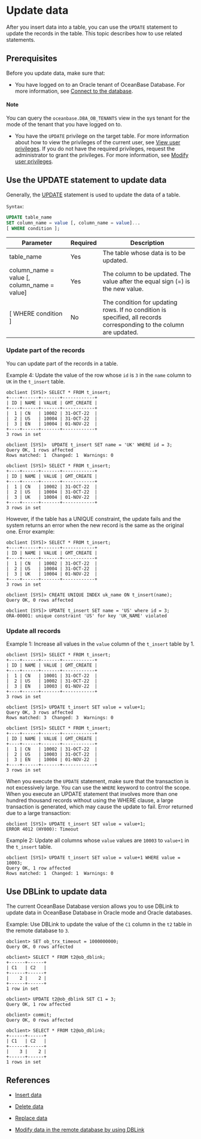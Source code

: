 # Update data

After you insert data into a table, you can use the `UPDATE` statement to update the records in the table. This topic describes how to use related statements.

## Prerequisites

Before you update data, make sure that:

* You have logged on to an Oracle tenant of OceanBase Database. For more information, see [Connect to the database](../1.database-connection-of-oracle-mode/1.connection-methods-overview-of-oracle-mode.md).

<main id="notice" type='explain'>
   <h4>Note</h4>
   <p>You can query the <code>oceanbase.DBA_OB_TENANTS</code> view in the sys tenant for the mode of the tenant that you have logged on to.<code></code>  </p>
  </main>

* You have the `UPDATE` privilege on the target table. For more information about how to view the privileges of the current user, see [View user privileges](../../../7.reference/2.administrator-guide/2.basic-database-management/4.manage-tenants/9.manage-users-and-permissions/2.oracle-mode/4.view-the-user-permissions-of-oracle-mode.md). If you do not have the required privileges, request the administrator to grant the privileges. For more information, see [Modify user privileges](../../../7.reference/2.administrator-guide/2.basic-database-management/4.manage-tenants/9.manage-users-and-permissions/2.oracle-mode/5.modify-user-permissions-for-oralce-tenant-of-oracle-mode.md).

## Use the UPDATE statement to update data

Generally, the [UPDATE](../../../7.reference/4.development-reference/1.sql-syntax/3.common-tenant-of-oracle-mode/9.sql-statement-of-oracle-mode/2.dml-of-oracle-mode/6.update-of-oracle-mode.md) statement is used to update the data of a table.

`Syntax`:

```sql
UPDATE table_name
SET column_name = value [, column_name = value]...
[ WHERE condition ];
```

| Parameter | Required | Description |
|-----------------------------------------------|---------|------------------------------------------------------------------------|
| table_name | Yes | The table whose data is to be updated. |
| column_name = value \[, column_name = value\] | Yes | The column to be updated. The value after the equal sign (=) is the new value. |
| \[ WHERE condition \] | No | The condition for updating rows. If no condition is specified, all records corresponding to the column are updated.  |

### Update part of the records

You can update part of the records in a table.

Example 4: Update the value of the row whose `id` is `3` in the `name` column to `UK` in the `t_insert` table.

```shell
obclient [SYS]> SELECT * FROM t_insert;
+----+------+-------+------------+
| ID | NAME | VALUE | GMT_CREATE |
+----+------+-------+------------+
|  1 | CN   | 10002 | 31-OCT-22  |
|  2 | US   | 10004 | 31-OCT-22  |
|  3 | EN   | 10004 | 01-NOV-22  |
+----+------+-------+------------+
3 rows in set

obclient [SYS]>  UPDATE t_insert SET name = 'UK' WHERE id = 3;
Query OK, 1 rows affected
Rows matched: 1  Changed: 1  Warnings: 0

obclient [SYS]> SELECT * FROM t_insert;
+----+------+-------+------------+
| ID | NAME | VALUE | GMT_CREATE |
+----+------+-------+------------+
|  1 | CN   | 10002 | 31-OCT-22  |
|  2 | US   | 10004 | 31-OCT-22  |
|  3 | UK   | 10004 | 01-NOV-22  |
+----+------+-------+------------+
3 rows in set
```

However, if the table has a UNIQUE constraint, the update fails and the system returns an error when the new record is the same as the original one. Error example:

```shell
obclient [SYS]> SELECT * FROM t_insert;
+----+------+-------+------------+
| ID | NAME | VALUE | GMT_CREATE |
+----+------+-------+------------+
|  1 | CN   | 10002 | 31-OCT-22  |
|  2 | US   | 10004 | 31-OCT-22  |
|  3 | UK   | 10004 | 01-NOV-22  |
+----+------+-------+------------+
3 rows in set

obclient [SYS]> CREATE UNIQUE INDEX uk_name ON t_insert(name);
Query OK, 0 rows affected

obclient [SYS]> UPDATE t_insert SET name = 'US' where id = 3;
ORA-00001: unique constraint 'US' for key 'UK_NAME' violated
```

### Update all records

Example 1: Increase all values in the `value` column of the `t_insert` table by 1.

```shell
obclient [SYS]> SELECT * FROM t_insert;
+----+------+-------+------------+
| ID | NAME | VALUE | GMT_CREATE |
+----+------+-------+------------+
|  1 | CN   | 10001 | 31-OCT-22  |
|  2 | US   | 10002 | 31-OCT-22  |
|  3 | EN   | 10003 | 01-NOV-22  |
+----+------+-------+------------+
3 rows in set

obclient [SYS]> UPDATE t_insert SET value = value+1;
Query OK, 3 rows affected
Rows matched: 3  Changed: 3  Warnings: 0

obclient [SYS]> SELECT * FROM t_insert;
+----+------+-------+------------+
| ID | NAME | VALUE | GMT_CREATE |
+----+------+-------+------------+
|  1 | CN   | 10002 | 31-OCT-22  |
|  2 | US   | 10003 | 31-OCT-22  |
|  3 | EN   | 10004 | 01-NOV-22  |
+----+------+-------+------------+
3 rows in set
```

When you execute the `UPDATE` statement, make sure that the transaction is not excessively large. You can use the `WHERE` keyword to control the scope. When you execute an UPDATE statement that involves more than one hundred thousand records without using the WHERE clause, a large transaction is generated, which may cause the update to fail. Error returned due to a large transaction:

```shell
obclient [SYS]> UPDATE t_insert SET value = value+1;
ERROR 4012 (HY000): Timeout
```

Example 2: Update all columns whose `value` values are `10003` to `value+1` in the `t_insert` table.

```shell
obclient [SYS]> UPDATE t_insert SET value = value+1 WHERE value = 10003;
Query OK, 1 row affected
Rows matched: 1  Changed: 1  Warnings: 0
```

## Use DBLink to update data

The current OceanBase Database version allows you to use DBLink to update data in OceanBase Database in Oracle mode and Oracle databases.

Example: Use DBLink to update the value of the `C1` column in the `t2` table in the remote database to `3`.

```shell
obclient> SET ob_trx_timeout = 1000000000;
Query OK, 0 rows affected

obclient> SELECT * FROM t2@ob_dblink;
+------+------+
| C1   | C2   |
+------+------+
|    2 |    2 |
+------+------+
1 row in set

obclient> UPDATE t2@ob_dblink SET C1 = 3;
Query OK, 1 row affected

obclient> commit;
Query OK, 0 rows affected

obclient> SELECT * FROM t2@ob_dblink;
+------+------+
| C1   | C2   |
+------+------+
|    3 |    2 |
+------+------+
1 rows in set
```

## References

* [Insert data](1.insert-data-of-oracle-mode.md)

* [Delete data](3.delete-data-of-oracle-mode.md)

* [Replace data](4.replace-data-of-oracle-mode.md)

* [Modify data in the remote database by using DBLink](../../../7.reference/2.administrator-guide/3.database-object-management/2.manage-object-of-oracle-mode/9.manage-dblink-of-oracle-mode/4.update-data-in-remote-database-by-a-dblink-of-oracle-mode.md)
